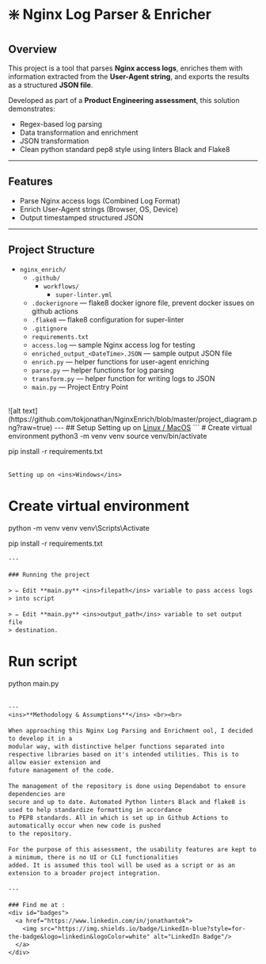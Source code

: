 # ❇️ Nginx Log Parser & Enricher

## Overview
This project is a tool that parses **Nginx access logs**, enriches them with information extracted from the **User-Agent string**, and exports the results as a structured **JSON file**.

Developed as part of a **Product Engineering assessment**, this solution demonstrates:
- Regex-based log parsing
- Data transformation and enrichment
- JSON transformation
- Clean python standard pep8 style using linters Black and Flake8

---

## Features
- Parse Nginx access logs (Combined Log Format)
- Enrich User-Agent strings (Browser, OS, Device)
- Output timestamped structured JSON
---

## Project Structure
- `nginx_enrich/`
  - `.github/`
    - `workflows/`
      - `super-linter.yml` 
  - `.dockerignore` — flake8 docker ignore file, prevent docker issues on github actions
  - `.flake8`  — flake8 configuration for super-linter
  - `.gitignore`
  - `requirements.txt`
  - `access.log` — sample Nginx access log for testing
  - `enriched_output_<DateTime>.JSON` — sample output JSON file
  - `enrich.py` — helper functions for user-agent enriching
  - `parse.py` — helper functions for log parsing 
  - `transform.py` — helper function for writing logs to JSON
  - `main.py` — Project Entry Point
<br>
![alt text](https://github.com/tokjonathan/NginxEnrich/blob/master/project_diagram.png?raw=true)
---
## Setup
Setting up on <ins>Linux / MacOS</ins>
```
# Create virtual environment
python3 -m venv venv
source venv/bin/activate

pip install -r requirements.txt
```

Setting up on <ins>Windows</ins>
```
# Create virtual environment
python -m venv venv
venv\Scripts\Activate

pip install -r requirements.txt
```
---

### Running the project

> ✏️ Edit **main.py** <ins>filepath</ins> variable to pass access logs 
> into script 

> ✏️ Edit **main.py** <ins>output_path</ins> variable to set output file 
> destination.

```
# Run script
python main.py
```

---
<ins>**Methodology & Assumptions**</ins> <br><br>

When approaching this Nginx Log Parsing and Enrichment ool, I decided to develop it in a
modular way, with distinctive helper functions separated into
respective libraries based on it's intended utilities. This is to allow easier extension and 
future management of the code.

The management of the repository is done using Dependabot to ensure dependencies are
secure and up to date. Automated Python linters Black and flake8 is used to help standardize formatting in accordance
to PEP8 standards. All in which is set up in Github Actions to automatically occur when new code is pushed
to the repository.

For the purpose of this assessment, the usability features are kept to a minimum, there is no UI or CLI functionalities 
added. It is assumed this tool will be used as a script or as an extension to a broader project integration.

---

### Find me at :
<div id="badges">
  <a href="https://www.linkedin.com/in/jonathantok">
    <img src="https://img.shields.io/badge/LinkedIn-blue?style=for-the-badge&logo=linkedin&logoColor=white" alt="LinkedIn Badge"/>
  </a>
</div>
